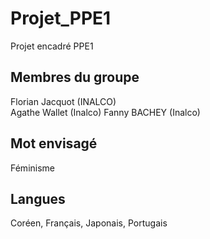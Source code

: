 # Projet_PPE1
Projet encadré PPE1 

## Membres du groupe
Florian Jacquot (INALCO)  
Agathe Wallet (Inalco)
Fanny BACHEY (Inalco)

## Mot envisagé
Féminisme

## Langues
Coréen, Français, Japonais, Portugais
